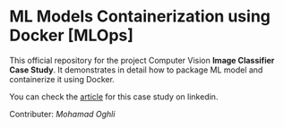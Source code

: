 # ML Models Containerization using Docker [MLOps]

This official repository for the project Computer Vision **Image Classifier Case Study**. It demonstrates in detail how to package ML model and containerize it using Docker.

You can check the [article](https://www.linkedin.com/pulse/ml-models-containerizing-using-docker-mlops-mohammad-oghli-9ss7f%3F/) for this case study on linkedin. 

Contributer: *Mohamad Oghli*